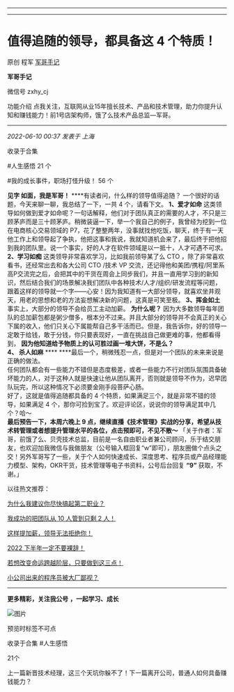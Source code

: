 ----------------------------------------
----------------------------------------
#  值得追随的领导，都具备这 4 个特质！

原创 程军  [ 军哥手记 ](javascript:void\(0\);)

**军哥手记** ![]()

微信号 zxhy_cj

功能介绍 点我关注，互联网从业15年擅长技术、产品和技术管理，助力你提升认知和赚钱能力！前1号店架构师，饿了么技术产品总监—军哥。

____

_2022-06-10 00:37_ _发表于 上海_

收录于合集

#人生感悟 21 个

#我的成长事件，职场打怪升级！ 56 个

**见字 如面，我是军哥！** ****有读者问，什么样的领导值得追随？ 一个很好的话题，今天来聊一聊，我总结了一下，一共 4 个，请看下文。
**1、爱才如命**
这类领导如何做到爱才如命呢？一句话解释，他们对于团队真正的需要的人才，不只是三顾茅庐而是三十顾茅庐。稍微装逼一下，举一个我自己的例子，我曾经为挖到一位在电商核心交易领域的
P7，花了整整两年，没事就找他吃饭，聊天，终于有一天他工作上和领导起了争执，他把这事和我说，我就知道机会来了，最后终于把他招到我的团队里。说一个事实，好的人才在软件领域是以一抵十，人才可遇不可求。  
 **2、学习如痴** 这类领导非常喜欢学习，比如我前领导某了么 CTO ，除了非常喜欢看书，还经常出去和各大公司 CTO /技术 VP
交流，还记得他和美团/携程/阿里系高P交流完之后，会把其中的干货在周会上同步我们，并且一直用学习到的新知识，然后结合我们的场景解决我们团队中各种技术/人才/组织/研发流程等问题，跟着这样的领导就一个字——心安！因为我知道有一大部分领导，就喜欢坐井观天，用老的思想和老的方法妄想解决新的问题，这真是可笑至极。
**3、挥金如土** 事实上，大部分的领导不会给员工主动加薪。 **为什么呢？**
因为大多数领导每年团队的总加薪包都是粥少僧多，根本分不过来。并且大部分的领导并不会真正的关心下属的收入，他们只关心下属能帮自己多干活而已。但是，我告诉你，好的领导一定敢于给钱，敢于分钱，你只要表现好，一直在挑战自己做更难的事，他都看得到，
**因为他知道给予物质上的认可胜过画一堆大饼，不是么？**  
 **4、 **杀人如麻**** **** ****最后一个，稍微残忍一点，但是对一个团队的未来来说是正确的做法。  
任何团队都会有一些能力不错但是态度极差，或者一些能力不行对团队氛围具备破坏能力的人，对于这种人就是快速让他从团队离开，否则就是领导不作为，迟早团队玩完，所以这种情况下必须要金刚手段菩萨心肠。  
好了，这就是值得追随都具备的 4 个特质，如果满足三个，就是非常不错的领导，如果满足 4 个，那你可捡到宝了。欢迎评论区，说说你的领导满足其中几个？哈～  
 **最后预告一下，本周六晚上 9 点，继续直播《技术管理》实战的分享，希望从技术转管理或者想提升管理水平的各位，点击预即可，不见不散～**
「关于作者：军哥，前饿了么、贝壳技术总监，目前是一名自由职业者兼公司顾问，乐于结交朋友，也欢迎加我微信与我做朋友（公号输入框回复“w”即可），朋友圈做个点头之交！另外军哥写了一些，关于个人如何快速成长、深度思考、程序员或产品经理能力模型、架构，OKR干货，技术管理等电子书资料，公号后台回复
**“9”** 获取，不谢。」  

以往热文推荐：

[为什么我建议你尽快搞起第二职业？](http://mp.weixin.qq.com/s?__biz=MzA3MDU2MjM4Ng==&mid=2247496005&idx=1&sn=b3aca38b7b41962c2795ab36709d3434&chksm=9f385678a84fdf6ec2ae00d7c20fa23f889f43052448fe4b66d74fac527c2b4f2af1fe2cd1ff&scene=21#wechat_redirect)

[我成功的把团队从 10 人管到只剩 2
人！](http://mp.weixin.qq.com/s?__biz=MzA3MDU2MjM4Ng==&mid=2247495987&idx=1&sn=45d76890e5c3089f2b71f8267f5d1dd0&chksm=9f38560ea84fdf18d53689dc130fd025ca4da46918e8dc9e8914908affc18185d8d2f2dbc412&scene=21#wechat_redirect)  

[这样提加薪，领导无法拒绝你！](http://mp.weixin.qq.com/s?__biz=MzA3MDU2MjM4Ng==&mid=2247495995&idx=1&sn=67cb2ecb9cbf6ce5dfd2862d0d0e96d3&chksm=9f385606a84fdf10deaef0e650b05e90d54bdd56fca19152ea5d93212dd33b4fb9fa63a859cb&scene=21#wechat_redirect)

[2022
下半年一定不要裸辞！](http://mp.weixin.qq.com/s?__biz=MzA3MDU2MjM4Ng==&mid=2247495925&idx=1&sn=e34bc56762b038198b67f6533b537bd2&chksm=9f3857c8a84fdede293d2b7c735368a339dc367ba1ede283c9705f637561cf00af43c2dc0588&scene=21#wechat_redirect)

[若想改变命运跨越阶层，只要做到这三点！](http://mp.weixin.qq.com/s?__biz=MzA3MDU2MjM4Ng==&mid=2247495631&idx=1&sn=e36b77b842a3f1bee7629cf203771fb6&chksm=9f3848f2a84fc1e4b67349354b832ae52e320b01fa675cee130e87de5f188d8f6a388e0acd27&scene=21#wechat_redirect)

[小公司出来的程序员被大厂鄙视？](http://mp.weixin.qq.com/s?__biz=MzA3MDU2MjM4Ng==&mid=2247495474&idx=1&sn=ee3fe0d44666e11c581812f6a039a973&chksm=9f38480fa84fc11924759b7b22c51fce2bd5f087fb987e3d220ee80caf42aaa8507458dad6f2&scene=21#wechat_redirect)

  

* * *

  

 **更多精彩，关注我公号** **，一起学习、成长**

![图片](https://mmbiz.qpic.cn/mmbiz_png/b96CibCt70iaajvl7fD4ZCicMcjhXMp1v6UibM134tIsO1j5yqHyNhh9arj090oAL7zGhRJRq6cFqFOlDZMleLl4pw/640?wx_fmt=png)

预览时标签不可点

收录于合集 #人生感悟

21个

上一篇新晋技术经理，这三个天坑你躲不了！下一篇离开公司，普通人如何具备赚钱能力？

